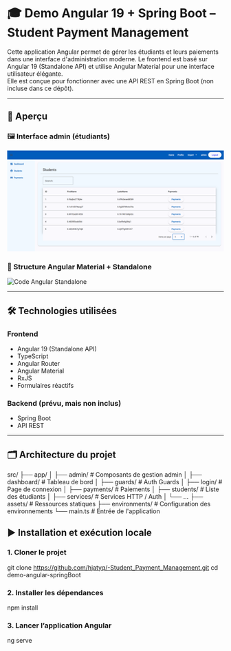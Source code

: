 # 🎓 Demo Angular 19 + Spring Boot – Student Payment Management

Cette application Angular permet de gérer les étudiants et leurs paiements dans une interface d'administration moderne. Le frontend est basé sur Angular 19 (Standalone API) et utilise Angular Material pour une interface utilisateur élégante.  
Elle est conçue pour fonctionner avec une API REST en Spring Boot (non incluse dans ce dépôt).

---

## 📸 Aperçu

### 🖼️ Interface admin (étudiants)
<img src="captures/img1.png" alt="Interface admin">


### 🧱 Structure Angular Material + Standalone
![Code Angular Standalone](./CAPANGLAR1.png)

---

## 🛠️ Technologies utilisées

### Frontend
- Angular 19 (Standalone API)
- TypeScript
- Angular Router
- Angular Material
- RxJS
- Formulaires réactifs

### Backend (prévu, mais non inclus)
- Spring Boot
- API REST

---

## 🗂️ Architecture du projet

src/
├── app/
│ ├── admin/ # Composants de gestion admin
│ ├── dashboard/ # Tableau de bord
│ ├── guards/ # Auth Guards
│ ├── login/ # Page de connexion
│ ├── payments/ # Paiements
│ ├── students/ # Liste des étudiants
│ ├── services/ # Services HTTP / Auth
│ └── ...
├── assets/ # Ressources statiques
├── environments/ # Configuration des environnements
└── main.ts # Entrée de l'application


## ▶️ Installation et exécution locale

### 1. Cloner le projet

git clone  https://github.com/hjatyq/-Student_Payment_Management.git 
cd demo-angular-springBoot

### 2. Installer les dépendances

  npm install
### 3. Lancer l’application Angular
 
   ng serve
